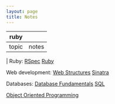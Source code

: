 ```yaml
---
layout: page
title: Notes
---
```


| ruby |  |
| --- | ---|
| topic | notes |
|
Ruby:
[RSpec](notes/rspec.html)
[Ruby](notes/ruby.html)

Web development:
[Web Structures](notes/www.html)
[Sinatra](notes/sinatra.html)

Databases:
[Database Fundamentals](notes/db.html)
[SQL](notes/sql.html)

[Object Oriented Programming](notes/oop.html)


<!--stackedit_data:
eyJoaXN0b3J5IjpbMTM2NTQzNzkxOSwtMTk5MDQzNTk3MCwtMj
I2MTc1MTM4XX0=
-->